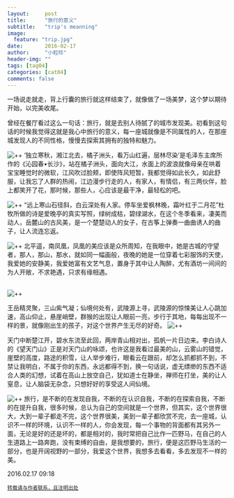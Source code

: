 ```yaml
---
layout:     post
title:      "旅行的意义"
subtitle:   "trip's meanning"
image:
  feature: "trip.jpg"
date:       2016-02-17
author:     "小粒玲"
header-img: ""
tags: [tag04]
categories: [cat04]
comments: false
---
```

    
    
一场说走就走，背上行囊的旅行就这样结束了，就像做了一场美梦，这个梦以期待开始，以完美收尾。﻿

曾经在餐厅看过这么一句话：旅行，就是去别人待腻了的城市发现美。初看到这句话的时候我觉得这就是我心中旅行的意义，每一座城就像是不同属性的人，在那座城发现人的不同性格，慢慢去探索其拥有的独特和魅力。﻿﻿

![++](http://7xtust.com1.z0.glb.clouddn.com/heshang.jpg "老者")
‘独立寒秋，湘江北去，橘子洲头，看万山红遍，层林尽染’是毛泽东主席所作的《沁园春•长沙》，站在橘子洲头，面向大江，水面上的波浪就像母亲在哄着宝宝睡觉时的微软，江风吹过脸颊，即使阵风短暂，我都觉得如此长久，如此舒服，让我忘了人群的热闹，江边漫步行走的人，有家人，有情侣，有三两伙伴，脸上都笑开了花，那时候，那些人，心应该是最干净，最轻松的吧。﻿﻿

![++](http://7xtust.com1.z0.glb.clouddn.com/fengjing.jpg "风景")
“远上寒山石径斜，白云深处有人家。停车坐爱枫林晚，霜叶红于二月花”杜牧所做的诗是爱晚亭的真实写照，绿树成枯，碧绿湖水，在这个冬季看来，凄美而动人，岳麓山的古风美，是一个楚楚动人的女子，在古筝上弹奏一曲曲诱人的曲子，让人流连忘返。﻿﻿

![++](http://7xtust.com1.z0.glb.clouddn.com/yu.jpg "岳")
北平遥，南凤凰，凤凰的美应该是众所周知，在我眼中，她是古城的守望者，那人，那山，那水，就如同一幅画般，夜晚的她是一位穿着七彩服饰的天使，我爱她的安静美，我爱她富有文艺气息，置身于其中让人陶醉，尤有酒坊一间间的为人开敞，不求艳遇，只求有缘相遇。<br/>﻿﻿



![++](http://7xtust.com1.z0.glb.clouddn.com/cheng.jpg "")



 王岳精灵聚，三山紫气凝；仙境何处有，武陵源上寻，武陵源的惊悚美让人心跳加速，高山仰止，悬崖峭壁，群猴的出现让人眼前一亮，步行于其地，每每出现不一样的景，就像刚出生的孩子，对这个世界产生无尽的好奇。﻿﻿
![++](http://7xtust.com1.z0.glb.clouddn.com/song.jpg "song")
﻿


 天门中断楚江开，碧水东流至此回，两岸青山相对出，孤帆一片日边来。李白诗人的《望天门山》正是对天门山的咏颂，也许这是我看过最美的山，云雾山的错觉，崖壁的高度，路途的积雪，让人举步难行，眼看云在跟前，却怎么抓都抓不到，不禁让我明白，不属于你的东西，永远都得不到，换一句话说，虚无缥缈的东西不适合人类的幻想，试着在高山上放空自己，犹如道士在静坐，禅师在打坐，美的让人窒息，让人脑袋无杂念，只想好好的享受这人间仙境。﻿﻿

![++](http://7xtust.com1.z0.glb.clouddn.com/sky.jpg "sky")
 旅行，是不断的在发现自我，不断的在认识自我，不断的在探索自我，不断的在提升自我，很多时候，总认为自己的空间就是一个世界，但其实，这个世界很大，大到一辈子都走不完，这个世界很美，美到一辈子都欣赏不完，去一座城，认识不一样的环境，认识不一样的人，你会发现，每一个事物的背面都有其另外一面，无论是好的还是坏的，都是相对的，我时常把自己比作一匹野马，在自己的人生道路上一路奔跑，没有束缚的自由，是我想要的，旅行，便是这匹野马生活的一部分，也是开阔视野的一部分，我爱这个世界，我想多去看看，多去发现不一样的美。
 

<p>2016.02.17 09:18</p>
<small><a href="http://www.jianshu.com/p/b7163d616918">转载请与作者联系，且注明出处</a></small>
